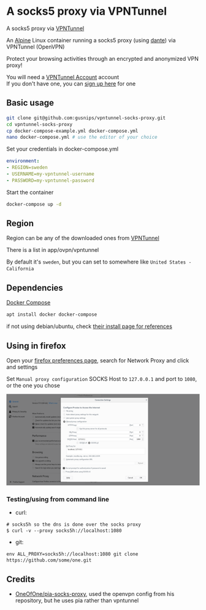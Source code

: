 # A socks5 proxy via VPNTunnel

A socks5 proxy via [VPNTunnel](http://vpntunnel.com)

An [Alpine](https://alpinelinux.org/) Linux container running a socks5 proxy (using [dante](https://www.inet.no/dante/)) via VPNTunnel (OpenVPN)  

Protect your browsing activities through an encrypted and anonymized VPN proxy!  

You will need a [VPNTunnel Account](https://vpntunnel.com) account  
If you don't have one, you can [sign up here](https://vpntunnel.com/refer/tqd6nhtj7vzinv2a10zeixtwi2meo3wd) for one  

## Basic usage

```bash
git clone git@github.com:gusnips/vpntunnel-socks-proxy.git
cd vpntunnel-socks-proxy
cp docker-compose-example.yml docker-compose.yml
nano docker-compose.yml # use the editor of your choice
```

Set your credentials in docker-compose.yml

```YAML
environment:
- REGION=sweden
- USERNAME=my-vpntunnel-username
- PASSWORD=my-vpntunnel-password
```

Start the container

```bash
docker-compose up -d
```

## Region

Region can be any of the downloaded ones from [VPNTunnel](https://vpntunnel.com/en/account/server-info)

There is a list in app/ovpn/vpntunnel

By default it's `sweden`, but you can set to somewhere like `United States - California`

## Dependencies

[Docker Compose](https://docs.docker.com/compose/)

```bash
apt install docker docker-compose
```
if not using debian/ubuntu, check [their install page for references](https://docs.docker.com/compose/install/)

## Using in firefox

Open your [firefox preferences page](about:preferences), search for Network Proxy and click and settings

Set `Manual proxy configuration` SOCKS Host to `127.0.0.1` and port to `1080`, or the one you chose

![Firefox Screenshot](/images/firefox-screenshot.png)

### Testing/using from command line

- curl:

```shell
# socks5h so the dns is done over the socks proxy
$ curl -v --proxy socks5h://localhost:1080
```

- git:

```shell
env ALL_PROXY=socks5h://localhost:1080 git clone https://github.com/some/one.git
```

## Credits

- [OneOfOne/pia-socks-proxy](https://github.com/OneOfOne/pia-socks-proxy), used the openvpn config from his repository, but he uses pia rather than vpntunnel
